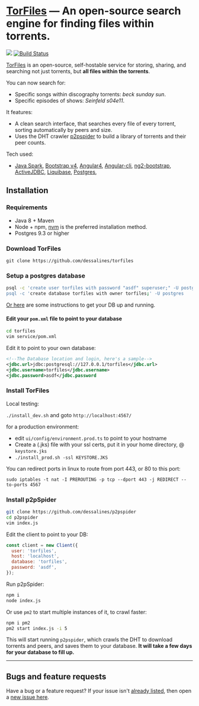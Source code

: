 [TorFiles](http://torfiles.ml) &mdash; An open-source search engine for finding files within torrents.
==========
![](http://img.shields.io/version/0.0.1.png?color=green)
[![Build Status](https://travis-ci.org/dessalines/torfiles.svg?branch=master)](https://travis-ci.org/dessalines/torfiles)

<!---
	TorFiles: An open-source search engine for finding files within torrents.
-->

[TorFiles](http://torfiles.ml) is an open-source, self-hostable service for storing, sharing, and searching not just torrents, but **all files within the torrents**. 

You can now search for:

- Specific songs within discography torrents: *beck sunday sun*.
- Specific episodes of shows: *Seinfeld s04e11*.

It features:
- A clean search interface, that searches every file of every torrent, sorting automatically by peers and size.
- Uses the DHT crawler [p2pspider](https://github.com/dessalines/p2pspider) to build a library of torrents and their peer counts.

Tech used:
- [Java Spark](https://github.com/perwendel/spark), [Bootstrap v4](https://github.com/twbs/bootstrap), [Angular4](https://github.com/angular/angular), [Angular-cli](https://github.com/angular/angular-cli), [ng2-bootstrap](http://valor-software.com/ng2-bootstrap/), [ActiveJDBC](http://javalite.io/activejdbc), [Liquibase](http://www.liquibase.org/), [Postgres](https://www.postgresql.org/), 


<!-- Join the subreddit: [/r/flowchat](https://www.reddit.com/r/flowchat/) -->


## Installation 

### Requirements
- Java 8 + Maven
- Node + npm, [nvm](https://github.com/creationix/nvm) is the preferred installation method.
- Postgres 9.3 or higher

### Download TorFiles
`git clone https://github.com/dessalines/torfiles`

### Setup a postgres database
```sh
psql -c 'create user torfiles with password "asdf" superuser;" -U postgres
psql -c 'create database torfiles with owner torfiles;' -U postgres
```

[Or here](https://www.digitalocean.com/community/tutorials/how-to-install-and-use-postgresql-on-ubuntu-16-04) are some instructions to get your DB up and running.

#### Edit your `pom.xml` file to point to your database

```sh
cd torfiles
vim service/pom.xml
```

Edit it to point to your own database:
```xml
<!--The Database location and login, here's a sample-->
<jdbc.url>jdbc:postgresql://127.0.0.1/torfiles</jdbc.url>
<jdbc.username>torfiles</jdbc.username>
<jdbc.password>asdf</jdbc.password
```

### Install TorFiles

Local testing:

`./install_dev.sh` and goto `http://localhost:4567/`

for a production environment:

- edit `ui/config/environment.prod.ts` to point to your hostname
- Create a (.jks) file with your ssl certs, put it in your home directory, @ `keystore.jks`
- `./install_prod.sh -ssl KEYSTORE.JKS`

You can redirect ports in linux to route from port 443, or 80 to this port:

`sudo iptables -t nat -I PREROUTING -p tcp --dport 443 -j REDIRECT --to-ports 4567`

### Install p2pSpider

```sh
git clone https://github.com/dessalines/p2pspider
cd p2pspider
vim index.js
```
Edit the client to point to your DB:

```javascript
const client = new Client({
  user: 'torfiles',
  host: 'localhost',
  database: 'torfiles',
  password: 'asdf',
});
```

Run p2pSpider:
```sh
npm i
node index.js
```

Or use `pm2` to start multiple instances of it, to crawl faster:
```sh
npm i pm2
pm2 start index.js -i 5
```

This will start running `p2pspider`, which crawls the DHT to download torrents and peers, and saves them to your database. **It will take a few days for your database to fill up.**

---

## Bugs and feature requests
Have a bug or a feature request? If your issue isn't [already listed](https://github.com/dessalines/torfiles/issues/), then open a [new issue here](https://github.com/dessalines/torfiles/issues/new).
